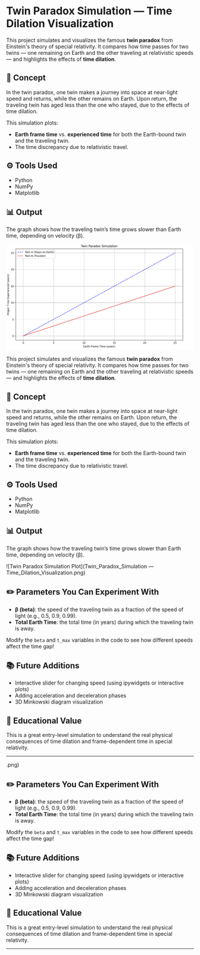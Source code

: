 
# Twin Paradox Simulation — Time Dilation Visualization

This project simulates and visualizes the famous **twin paradox** from Einstein's theory of special relativity. It compares how time passes for two twins — one remaining on Earth and the other traveling at relativistic speeds — and highlights the effects of **time dilation**.

## 🧠 Concept
In the twin paradox, one twin makes a journey into space at near-light speed and returns, while the other remains on Earth. Upon return, the traveling twin has aged less than the one who stayed, due to the effects of time dilation.

This simulation plots:
- **Earth frame time** vs. **experienced time** for both the Earth-bound twin and the traveling twin.
- The time discrepancy due to relativistic travel.

## ⚙️ Tools Used
- Python
- NumPy
- Matplotlib

## 📊 Output
The graph shows how the traveling twin’s time grows slower than Earth time, depending on velocity (β).

![Twin Paradox Simulation Plot](Twin_Paradox_Simulation_—_Time_Dilation_Visualization.png)

This project simulates and visualizes the famous **twin paradox** from Einstein's theory of special relativity. It compares how time passes for two twins — one remaining on Earth and the other traveling at relativistic speeds — and highlights the effects of **time dilation**.

## 🧠 Concept
In the twin paradox, one twin makes a journey into space at near-light speed and returns, while the other remains on Earth. Upon return, the traveling twin has aged less than the one who stayed, due to the effects of time dilation.

This simulation plots:
- **Earth frame time** vs. **experienced time** for both the Earth-bound twin and the traveling twin.
- The time discrepancy due to relativistic travel.

## ⚙️ Tools Used
- Python
- NumPy
- Matplotlib

## 📊 Output
The graph shows how the traveling twin’s time grows slower than Earth time, depending on velocity (β).

![Twin Paradox Simulation Plot](Twin_Paradox_Simulation — Time_Dilation_Visualization.png)

## ✏️ Parameters You Can Experiment With
- **β (beta)**: the speed of the traveling twin as a fraction of the speed of light (e.g., 0.5, 0.9, 0.99).
- **Total Earth Time**: the total time (in years) during which the traveling twin is away.
  
Modify the `beta` and `t_max` variables in the code to see how different speeds affect the time gap!

## 📚 Future Additions
- Interactive slider for changing speed (using ipywidgets or interactive plots)
- Adding acceleration and deceleration phases
- 3D Minkowski diagram visualization

## 🧪 Educational Value
This is a great entry-level simulation to understand the real physical consequences of time dilation and frame-dependent time in special relativity.

---

.png)

## ✏️ Parameters You Can Experiment With
- **β (beta)**: the speed of the traveling twin as a fraction of the speed of light (e.g., 0.5, 0.9, 0.99).
- **Total Earth Time**: the total time (in years) during which the traveling twin is away.
  
Modify the `beta` and `t_max` variables in the code to see how different speeds affect the time gap!

## 📚 Future Additions
- Interactive slider for changing speed (using ipywidgets or interactive plots)
- Adding acceleration and deceleration phases
- 3D Minkowski diagram visualization

## 🧪 Educational Value
This is a great entry-level simulation to understand the real physical consequences of time dilation and frame-dependent time in special relativity.

---

